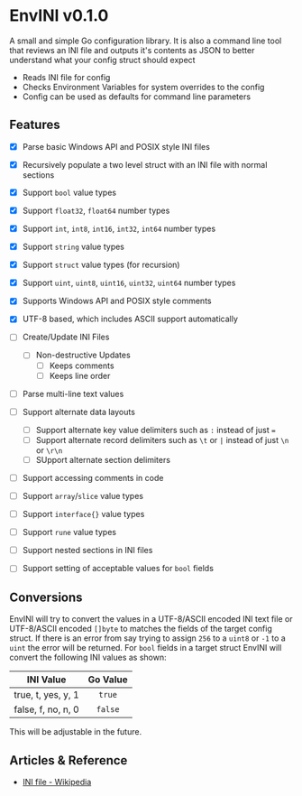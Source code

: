 EnvINI v0.1.0
=============

A small and simple Go configuration library. It is also a command line tool that reviews an INI file and outputs it's contents as JSON to better understand what your config struct should expect

* Reads INI file for config
* Checks Environment Variables for system overrides to the config
* Config can be used as defaults for command line parameters


Features
--------

* [x] Parse basic Windows API and POSIX style INI files
* [x] Recursively populate a two level struct with an INI file with normal sections
* [x] Support `bool` value types
* [x] Support `float32`, `float64` number types
* [x] Support `int`, `int8`, `int16`, `int32`, `int64` number types
* [x] Support `string` value types
* [x] Support `struct` value types (for recursion)
* [x] Support `uint`, `uint8`, `uint16`, `uint32`, `uint64` number types
* [x] Supports Windows API and POSIX style comments
* [x] UTF-8 based, which includes ASCII support automatically
* [ ] Create/Update INI Files
	* [ ] Non-destructive Updates
		* [ ] Keeps comments
		* [ ] Keeps line order
* [ ] Parse multi-line text values
* [ ] Support alternate data layouts
	* [ ] Support alternate key value delimiters such as `:` instead of just `=`
	* [ ] Support alternate record delimiters such as `\t` or `|` instead of just `\n` or `\r\n`
	* [ ] SUpport alternate section delimiters
* [ ] Support accessing comments in code
* [ ] Support `array`/`slice` value types
* [ ] Support `interface{}` value types
* [ ] Support `rune` value types
* [ ] Support nested sections in INI files
* [ ] Support setting of acceptable values for `bool` fields


Conversions
-----------

EnvINI will try to convert the values in a UTF-8/ASCII encoded INI text file or UTF-8/ASCII encoded `[]byte` to matches the fields of the target config struct. If there is an error from say trying to assign `256` to a `uint8` or `-1` to a `uint` the error will be returned. For `bool` fields in a target struct EnvINI will convert the following INI values as shown:

| INI Value          | Go Value |
| :-------:          | :------: |
| true, t, yes, y, 1 | `true`   |
| false, f, no, n, 0 | `false`  |

This will be adjustable in the future.


Articles & Reference
--------------------

* [INI file - Wikipedia][]



[INI file - Wikipedia]: https://en.wikipedia.org/wiki/INI_file

